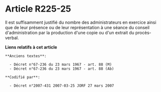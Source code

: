 # Article R225-25

Il est suffisamment justifié du nombre des administrateurs en exercice ainsi que de leur présence ou de leur représentation à
une séance du conseil d'administration par la production d'une copie ou d'un extrait du procès-verbal.

**Liens relatifs à cet article**

	**Anciens textes**:

	  - Décret n°67-236 du 23 mars 1967 - art. 88 (M)
	  - Décret n°67-236 du 23 mars 1967 - art. 88 (Ab)

	**Codifié par**:

	  - Décret n°2007-431 2007-03-25 JORF 27 mars 2007
